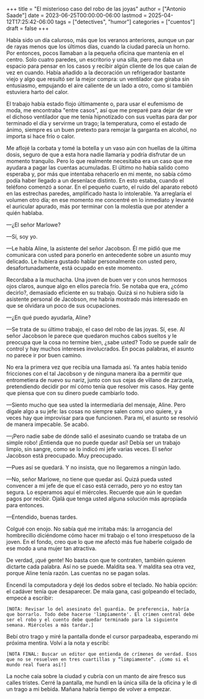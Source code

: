 +++
title = "El misterioso caso del robo de las joyas"
author = ["Antonio Saade"]
date = 2023-06-25T00:00:00-06:00
lastmod = 2025-04-12T17:25:42-06:00
tags = ["detectives", "humor"]
categories = ["cuentos"]
draft = false
+++

Había sido un día caluroso, más que los veranos anteriores, aunque un par de rayas menos que los últimos días, cuando la ciudad parecía un horno. Por entonces, pocos llamaban a la pequeña oficina que mantenía en el centro. Solo cuatro paredes, un escritorio y una silla, pero me daba un espacio para pensar en los casos y recibir algún cliente de los que caían de vez en cuando. Había añadido a la decoración un refrigerador bastante viejo y algo que resultó ser la mejor compra: un ventilador que giraba sin entusiasmo, empujando el aire caliente de un lado a otro, como si también estuviera harto del calor.

El trabajo había estado flojo últimamente o, para usar el eufemismo de moda, me encontraba "entre casos", así que me preparé para dejar de ver el dichoso ventilador que me tenía hipnotizado con sus vueltas para dar por terminado el día y servirme un trago; la temperatura, como el estado de ánimo, siempre es un buen pretexto para remojar la garganta en alcohol, no importa si hace frío o calor.

Me aflojé la corbata y tomé la botella y un vaso aún con huellas de la última dosis, seguro de que a esta hora nadie llamaría y podría disfrutar de un momento tranquilo. Pero lo que realmente necesitaba era un caso que me ayudara a pagar las cuentas acumuladas. El último no había salido como esperaba y, por más que intentaba rehacerlo en mi mente, no sabía cómo podía haber llegado a un desenlace distinto. En esto estaba, cuando el teléfono comenzó a sonar. En el pequeño cuarto, el ruido del aparato rebotó en las estrechas paredes, amplificado hasta lo intolerable. Ya arreglaría el volumen otro día; en ese momento me concentré en lo inmediato y levanté el auricular apurado, más por terminar con la molestia que por atender a quién hablaba.

—¿El señor Marlowe?

—Sí, soy yo.

—Le habla Aline, la asistente del señor Jacobson. Él me pidió que me comunicara con usted para ponerlo en antecedente sobre un asunto muy delicado. Le hubiera gustado hablar personalmente con usted pero, desafortunadamente, está ocupado en este momento.

Recordaba a la muchacha. Una joven de buen ver y con unos hermosos ojos claros, aunque algo en ellos parecía frío. Se notaba que era, ¿cómo decirlo?, demasiado eficiente en su trabajo. Quizá si no hubiera sido la asistente personal de Jacobson, me habría mostrado más interesado en que se olvidara un poco de sus ocupaciones.

—¿En qué puedo ayudarla, Aline?

—Se trata de su último trabajo, el caso del robo de las joyas. Sí, ese. Al señor Jacobson le parece que quedaron muchos cabos sueltos y le preocupa que la cosa no termine bien, ¿sabe usted? Todo se puede salir de control y hay muchos intereses involucrados. En pocas palabras, el asunto no parece ir por buen camino.

No era la primera vez que recibía una llamada así. Ya antes había tenido fricciones con el tal Jacobson y de ninguna manera iba a permitir que entrometiera de nuevo su nariz, junto con sus cejas de villano de zarzuela, pretendiendo decidir por mí cómo tenía que resolver mis casos. Hay gente que piensa que con su dinero puede cambiarlo todo.

—Siento mucho que sea usted la intermediaria del mensaje, Aline. Pero dígale algo a su jefe: las cosas no siempre salen como uno quiere, y a veces hay que improvisar para que funcionen. Para mí, el asunto se resolvió de manera impecable. Se acabó.

—¡Pero nadie sabe de dónde salió el asesinato cuando se trataba de un simple robo! ¡Entienda que no puede quedar así! Debía ser un trabajo limpio, sin sangre, como se lo indicó mi jefe varias veces. El señor Jacobson está preocupado. Muy preocupado.

—Pues así se quedará. Y no insista, que no llegaremos a ningún lado.

—No, señor Marlowe, no tiene que quedar así. Quizá pueda usted convencer a mi jefe de que el caso está cerrado, pero yo no estoy tan segura. Lo esperamos aquí el miércoles. Recuerde que aún le quedan pagos por recibir. Ojalá que tenga usted alguna solución más apropiada para entonces.

—Entendido, buenas tardes.

Colgué con enojo. No sabía qué me irritaba más: la arrogancia del hombrecillo diciéndome cómo hacer mi trabajo o el tono irrespetuoso de la joven. En el fondo, creo que lo que me afectó más fue haberle colgado de ese modo a una mujer tan atractiva.

De verdad, ¡qué gente! No basta con que te contraten, también quieren dictarte cada palabra. Así no se puede. Maldita sea. Y maldita sea otra vez, porque Aline tenía razón. Las cuentas no se pagan solas.

Encendí la computadora y dejé los dedos sobre el teclado. No había opción: el cadáver tenía que desaparecer. De mala gana, casi golpeando el teclado, empecé a escribir:

`[NOTA: Revisar lo del asesinato del guardia. De preferencia, habría que borrarlo. Todo debe hacerse 'limpiamente'. El crimen central debe ser el robo y el cuento debe quedar terminado para la siguiente semana. Miércoles a más tardar.]`

Bebí otro trago y miré la pantalla donde el cursor parpadeaba, esperando mi próxima mentira. Volví a la nota y escribí:

`[NOTA FINAL: Buscar un editor que entienda de crímenes de verdad. Esos que no se resuelven en tres cuartillas y “limpiamente”. ¡Como si el mundo real fuera así!]`

La noche caía sobre la ciudad y cubría con un manto de aire fresco sus calles tristes. Cerré la pantalla, me hundí en la única silla de la oficina y le di un trago a mi bebida. Mañana habría tiempo de volver a empezar.
